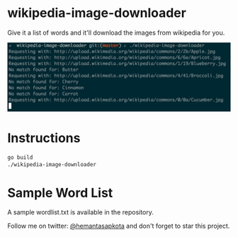 wikipedia-image-downloader
==========================

Give it a list of words and it'll download the images from wikipedia for you.

![wikipedia-image-downloader](screenshot.jpg)

Instructions
============

```
go build
./wikipedia-image-downloader
```

Sample Word List
================
A sample wordlist.txt is available in the repository.

Follow me on twitter: [@hemantasapkota](https://twitter.com/laex_pearl) and don't forget to star this project.
